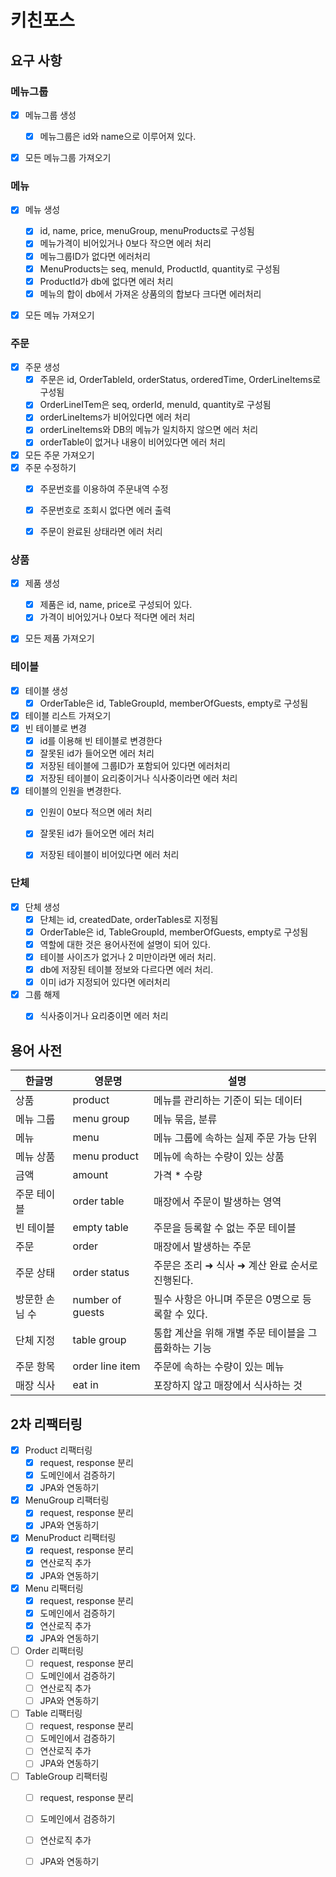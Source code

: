 # 키친포스

## 요구 사항

### 메뉴그룹

- [x] 메뉴그룹 생성
  - [x] 메뉴그룹은 id와 name으로 이루어져 있다.
- [x] 모든 메뉴그룹 가져오기



### 메뉴

- [x] 메뉴 생성
  - [x] id, name, price, menuGroup, menuProducts로 구성됨
  - [x] 메뉴가격이 비어있거나 0보다 작으면 에러 처리
  - [x] 메뉴그룹ID가 없다면 에러처리
  - [x] MenuProducts는 seq, menuId, ProductId, quantity로 구성됨
  - [x] ProductId가 db에 없다면 에러 처리
  - [x] 메뉴의 합이 db에서 가져온 상품의의 합보다 크다면 에러처리
- [x] 모든 메뉴 가져오기



### 주문

- [x] 주문 생성
  - [x] 주문은 id, OrderTableId, orderStatus, orderedTime, OrderLineItems로 구성됨
  - [x] OrderLineITem은 seq, orderId, menuId, quantity로 구성됨
  - [x] orderLineItems가 비어있다면 에러 처리
  - [x] orderLineItems와 DB의 메뉴가 일치하지 않으면 에러 처리
   - [x] orderTable이 없거나 내용이 비어있다면 에러 처리
- [x] 모든 주문 가져오기
- [x] 주문 수정하기
  - [x] 주문번호를 이용하여 주문내역 수정
  - [x] 주문번호로 조회시 없다면 에러 출력
  - [x] 주문이 완료된 상태라면 에러 처리



### 상품

- [x] 제품 생성
  - [x] 제품은 id, name, price로 구성되어 있다.
  - [x] 가격이 비어있거나 0보다 적다면 에러 처리
- [x] 모든 제품 가져오기



### 테이블

- [x] 테이블 생성
  - [x] OrderTable은 id, TableGroupId, memberOfGuests, empty로 구성됨
- [x] 테이블 리스트 가져오기
- [x] 빈 테이블로 변경
  - [x] id를 이용해 빈 테이블로 변경한다
  - [x] 잘못된 id가 들어오면 에러 처리
  - [x] 저장된 테이블에 그룹ID가 포함되어 있다면 에러처리
  - [x] 저장된 테이블이 요리중이거나 식사중이라면 에러 처리
- [x] 테이블의 인원을 변경한다.
  - [x] 인원이 0보다 적으면 에러 처리
  - [x] 잘못된 id가 들어오면 에러 처리
  - [x] 저장된 테이블이 비어있다면 에러 처리


### 단체

- [x] 단체 생성
  - [x] 단체는 id, createdDate, orderTables로 지정됨
  - [x] OrderTable은 id, TableGroupId, memberOfGuests, empty로 구성됨
  - [x] 역할에 대한 것은 용어사전에 설명이 되어 있다.
  - [x] 테이블 사이즈가 없거나 2 미만이라면 에러 처리.
  - [x] db에 저장된 테이블 정보와 다르다면 에러 처리.
  - [x] 이미 id가 지정되어 있다면 에러처리
- [x] 그룹 해제
  - [x] 식사중이거나 요리중이면 에러 처리



## 용어 사전

| 한글명 | 영문명 | 설명 |
| --- | --- | --- |
| 상품 | product | 메뉴를 관리하는 기준이 되는 데이터 |
| 메뉴 그룹 | menu group | 메뉴 묶음, 분류 |
| 메뉴 | menu | 메뉴 그룹에 속하는 실제 주문 가능 단위 |
| 메뉴 상품 | menu product | 메뉴에 속하는 수량이 있는 상품 |
| 금액 | amount | 가격 * 수량 |
| 주문 테이블 | order table | 매장에서 주문이 발생하는 영역 |
| 빈 테이블 | empty table | 주문을 등록할 수 없는 주문 테이블 |
| 주문 | order | 매장에서 발생하는 주문 |
| 주문 상태 | order status | 주문은 조리 ➜ 식사 ➜ 계산 완료 순서로 진행된다. |
| 방문한 손님 수 | number of guests | 필수 사항은 아니며 주문은 0명으로 등록할 수 있다. |
| 단체 지정 | table group | 통합 계산을 위해 개별 주문 테이블을 그룹화하는 기능 |
| 주문 항목 | order line item | 주문에 속하는 수량이 있는 메뉴 |
| 매장 식사 | eat in | 포장하지 않고 매장에서 식사하는 것 |



## 2차 리팩터링

- [x] Product 리팩터링
  - [x] request, response 분리
  - [x] 도메인에서 검증하기
  - [x] JPA와 연동하기
- [x] MenuGroup 리팩터링
  - [x] request, response 분리
  - [x] JPA와 연동하기
- [x] MenuProduct 리팩터링
  - [x] request, response 분리
  - [x] 연산로직 추가
  - [x] JPA와 연동하기
- [x] Menu 리팩터링
  - [x] request, response 분리
  - [x] 도메인에서 검증하기
  - [x] 연산로직 추가
  - [x] JPA와 연동하기
- [ ] Order 리팩터링
  - [ ] request, response 분리
  - [ ] 도메인에서 검증하기
  - [ ] 연산로직 추가
  - [ ] JPA와 연동하기
- [ ] Table 리팩터링
  - [ ] request, response 분리
  - [ ] 도메인에서 검증하기
  - [ ] 연산로직 추가
  - [ ] JPA와 연동하기
- [ ] TableGroup 리팩터링
  - [ ] request, response 분리
  - [ ] 도메인에서 검증하기
  - [ ] 연산로직 추가
  - [ ] JPA와 연동하기

